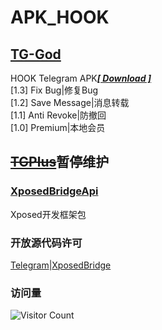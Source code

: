 # APK_HOOK   
   
## [TG-God](https://github.com/Eoyz369/APK_HOOK/tree/main/TG-God)   
HOOK Telegram APK[***[ Download ]***](https://github.com/Eoyz369/APK_HOOK/releases/tag/TG-God_1.3)    
[1.3] Fix Bug|修复Bug  
[1.2] Save Message|消息转载  
[1.1] Anti Revoke|防撤回   
[1.0] Premium|本地会员   

## [~~TGPlus~~](https://github.com/Eoyz369/APK_HOOK/tree/main/TGPlus)暂停维护      

### [XposedBridgeApi](https://github.com/Eoyz369/APK_HOOK/tree/main/XposedBridgeApi)  
Xposed开发框架包

### 开放源代码许可   
[Telegram](https://github.com/DrKLO/Telegram)|[XposedBridge](https://github.com/rovo89/XposedBridge)   


### 访问量
![Visitor Count](https://profile-counter.glitch.me/APK_HOOK/count.svg)


